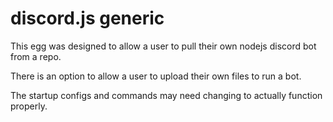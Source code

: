 # discord.js generic

This egg was designed to allow a user to pull their own nodejs discord bot from a repo.

There is an option to allow a user to upload their own files to run a bot.

The startup configs and commands may need changing to actually function properly.